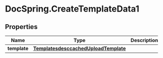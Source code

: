 # DocSpring.CreateTemplateData1

## Properties
Name | Type | Description | Notes
------------ | ------------- | ------------- | -------------
**template** | [**TemplatesdesccachedUploadTemplate**](TemplatesdesccachedUploadTemplate.md) |  | 


